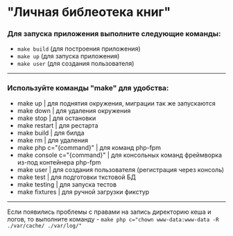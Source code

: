 # "Личная библеотека книг"

### Для запуска приложения выполните следующие команды:
 - `make build` (для построения приложения)
 - `make up` (для запуска приложения)
 - `make user` (для создания пользователя)

***
### Используйте команды "make" для удобства:
 - make up | для поднятия окружения, миграции так же запускаются
 - make down | для удаления окружения
 - make stop | для остановки
 - make restart | для рестарта
 - make build | для билда
 - make rm | для удаления
 - make php c="{command}" | для команд php-fpm
 - make console c="{command}" | для консольных команд фреймворка из-под контейнера php-fpm
 - make user | для создания пользователя (регистрация через консоль)
 - make test | для подготовки ткстовой БД
 - make testing | для запуска тестов
 - make fixtures | для ручной загрузки фикстур
***

Если появились проблемы с правами на запись директорию кеша и логов, то выполните команду - 
```make php c="chown www-data:www-data -R ./var/cache/ ./var/log/"```
